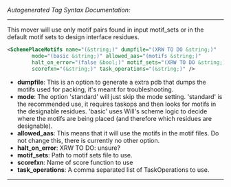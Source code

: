 <!-- THIS IS AN AUTOGENERATED FILE: Don't edit it directly, instead change the schema definition in the code itself. -->

_Autogenerated Tag Syntax Documentation:_

---
This mover will use only motif pairs found in input motif_sets or in the default motif sets to design interface residues.

```xml
<SchemePlaceMotifs name="(&string;)" dumpfile="(XRW TO DO &string;)"
        mode="(basic &string;)" allowed_aas="(motifs &string;)"
        halt_on_error="(false &bool;)" motif_sets="(XRW TO DO &string;)"
        scorefxn="(&string;)" task_operations="(&string;)" />
```

-   **dumpfile**: This is an option to generate a extra pdb that dumps the motifs used for packing, it's meant for troubleshooting.
-   **mode**: The option 'standard' will just skip the mode setting. 'standard' is the recommended use, it requires taskops and then looks for motifs in the designable residues. 'basic' uses Will's scheme logic to decide where the motifs are being placed (and therefore which residues are designable).
-   **allowed_aas**: This means that it will use the motifs in the motif files. Do not change this, there is currently no other option.
-   **halt_on_error**: XRW TO DO: unsure?
-   **motif_sets**: Path to motif sets file to use.
-   **scorefxn**: Name of score function to use
-   **task_operations**: A comma separated list of TaskOperations to use.

---
